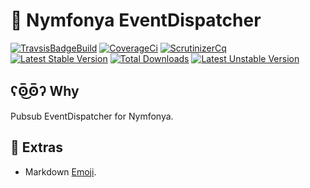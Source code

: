 # :elephant: Nymfonya EventDispatcher

[![TravsisBadgeBuild](https://api.travis-ci.org/pierre-fromager/nymfonya-container.svg?branch=master)](https://travis-ci.org/pierre-fromager/nymfonya-container)
[![CoverageCi](https://scrutinizer-ci.com/g/pierre-fromager/nymfonya-container/badges/coverage.png?b=master)](https://scrutinizer-ci.com/g/pierre-fromager/nymfonya-container/)
[![ScrutinizerCq](https://scrutinizer-ci.com/g/pierre-fromager/nymfonya-container/badges/quality-score.png?b=master)](https://scrutinizer-ci.com/g/pierre-fromager/nymfonya-container/)
[![Latest Stable Version](https://poser.pugx.org/pier-infor/nymfonya-container/v/stable)](https://packagist.org/packages/pier-infor/nymfonya-container)
[![Total Downloads](https://poser.pugx.org/pier-infor/nymfonya-container/downloads)](https://packagist.org/packages/pier-infor/nymfonya-container)
[![Latest Unstable Version](https://poser.pugx.org/pier-infor/nymfonya-container/v/unstable)](https://packagist.org/packages/pier-infor/nymfonya-container)

## ʕʘ̅͜ʘ̅ʔ Why

Pubsub EventDispatcher for Nymfonya.

## :panda_face: Extras

* Markdown [Emoji](https://gist.github.com/rxaviers/7360908).